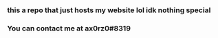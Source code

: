 ### this a repo that just hosts my website lol idk nothing special
### You can contact me at ax0rz0#8319
